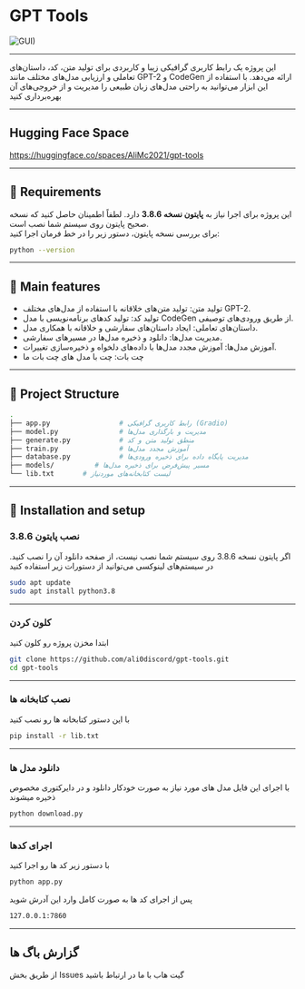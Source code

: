 # GPT Tools

![GUI)](https://github.com/user-attachments/assets/6a845c99-6ecc-422f-b662-8069cb5c2324)

---
این پروژه یک رابط کاربری گرافیکی زیبا و کاربردی برای تولید متن، کد، داستان‌های تعاملی و ارزیابی مدل‌های مختلف مانند GPT-2 و CodeGen ارائه می‌دهد. با استفاده از این ابزار می‌توانید به راحتی مدل‌های زبان طبیعی را مدیریت و از خروجی‌های آن بهره‌برداری کنید

---
## **Hugging Face Space**

https://huggingface.co/spaces/AliMc2021/gpt-tools

---

## **🚨 Requirements**

این پروژه برای اجرا نیاز به **پایتون نسخه 3.8.6** دارد. لطفاً اطمینان حاصل کنید که نسخه صحیح پایتون روی سیستم شما نصب است.  
برای بررسی نسخه پایتون، دستور زیر را در خط فرمان اجرا کنید:
```bash
python --version
```

---

## **💫 Main features**

- تولید متن: تولید متن‌های خلاقانه با استفاده از مدل‌های مختلف GPT-2.
- تولید کد: تولید کدهای برنامه‌نویسی با مدل CodeGen از طریق ورودی‌های توصیفی.
- داستان‌های تعاملی: ایجاد داستان‌های سفارشی و خلاقانه با همکاری مدل.
- مدیریت مدل‌ها: دانلود و ذخیره مدل‌ها در مسیرهای سفارشی.
- آموزش مدل‌ها: آموزش مجدد مدل‌ها با داده‌های دلخواه و 
ذخیره‌سازی تغییرات.
- چت بات: چت با مدل های چت بات ما
---
## **📁 Project Structure**
```bash
.
├── app.py                 # رابط کاربری گرافیکی (Gradio)
├── model.py               # مدیریت و بارگذاری مدل‌ها
├── generate.py            # منطق تولید متن و کد
├── train.py               # آموزش مجدد مدل‌ها
├── database.py            # مدیریت پایگاه داده برای ذخیره ورودی‌ها
├── models/          # مسیر پیش‌فرض برای ذخیره مدل‌ها
└── lib.txt       # لیست کتابخانه‌های موردنیاز
```
---
## **🚀 Installation and setup**

### **نصب پایتون 3.8.6**
اگر پایتون نسخه 3.8.6 روی سیستم شما نصب نیست، از صفحه دانلود  آن را نصب کنید.
در سیستم‌های لینوکسی می‌توانید از دستورات زیر استفاده کنید
```bash
sudo apt update
sudo apt install python3.8
```
---
### **کلون کردن**
ابتدا مخزن پروژه رو کلون کنید
```bash
git clone https://github.com/ali0discord/gpt-tools.git
cd gpt-tools
```
---
### **نصب کتابخانه ها**
با این دستور کتابخانه ها رو نصب کنید
```bash
pip install -r lib.txt
```
---
### **دانلود مدل ها**
با اجرای این فایل مدل های مورد نیاز به صورت خودکار دانلود و در دایرکتوری مخصوص ذخیره میشوند
```bash
python download.py
```
---
### **اجرای کدها**
با دستور زیر کد ها رو اجرا کنید
```bash
python app.py
```
پس از اجرای کد ها به صورت کامل وارد این آدرش شوید
```bash
127.0.0.1:7860
```
---
## **گزارش باگ ها**
از طریق بخش Issues گیت هاب با ما در ارتباط باشید
